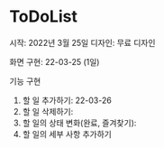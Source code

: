 # ToDoList

시작: 2022년 3월 25일
디자인: 무료 디자인

화면 구현: 22-03-25 (1일)

기능 구현
1. 할 일 추가하기: 22-03-26
2. 할 일 삭제하기:
3. 할 일의 상태 변화(완료, 즐겨찾기):
4. 할 일의 세부 사항 추가하기
